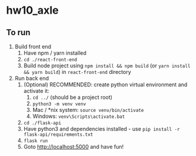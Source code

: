 # hw10_axle

## To run

1. Build front end
   1. Have npm / yarn installed
   2. `cd ./react-front-end`
   3. Build node project using `npm install && npm build` (or `yarn install && yarn build`) in `react-front-end` directory
2. Run back end
   1. (Optional) RECOMMENDED: create python virtual environment and activate it:
      1. `cd ../` (should be a project root)
      2. `python3 -m venv venv`
      3. Mac / *nix system: `source venv/bin/activate`
      4. Windows: `venv\Scripts\activate.bat`
   2. `cd ./flask-api`
   3. Have python3 and dependencies installed - use `pip install -r flask-api/requirements.txt`
   4. `flask run`
   5. Goto <http://localhost:5000> and have fun!
